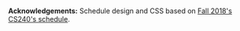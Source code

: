 
<br/>

**Acknowledgements:** Schedule design and CSS based on [Fall 2018's CS240's schedule](https://cs.wellesley.edu/~cs240/f18/).

